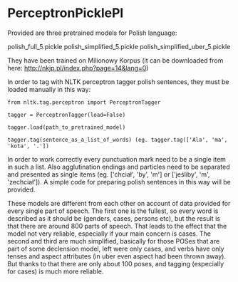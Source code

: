 # PerceptronPicklePl



Provided are three pretrained models for Polish language:

polish_full_5.pickle
polish_simplified_5.pickle
polish_simplified_uber_5.pickle

They have been trained on Milionowy Korpus (it can be downloaded from here: http://nkjp.pl/index.php?page=14&lang=0)


In order to tag with NLTK perceptron tagger polish sentences, they must be loaded manually in this way:

`from nltk.tag.perceptron import PerceptronTagger`

`tagger = PerceptronTagger(load=False)`

`tagger.load(path_to_pretrained_model)`

`tagger.tag(sentence_as_a_list_of_words) (eg. tagger.tag(['Ala', 'ma', 'kota', '.'])`



In order to work correctly every punctuation mark need to be a single item in such a list. 
Also agglutination endings and particles need to be separated and presented as single items 
(eg. ['chciał', 'by', 'm'] or ['jeśliby', 'm', 'zechciał']). A simple code for preparing polish
sentences in this way will be provided.

These models are different from each other on account of data provided for every single part of
speech. The first one is the fullest, so every word is described as it should be (genders, cases,
persons etc), but the result is that there are around 800 parts of speech. That leads to the 
effect that the model not very reliable, especially if your main concern is cases. The second and 
third are much  simplified, basically for those POSes that are part of some declension model, left
were only cases, and verbs have only tenses and aspect attributes (in uber even aspect had been
thrown away). But thanks to that there are only about 100 poses, and tagging (especially for 
cases) is much more reliable.
